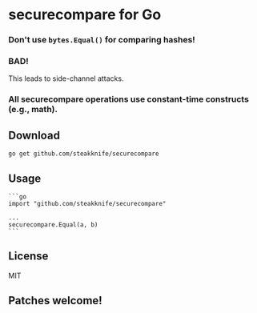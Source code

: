 # securecompare for Go

### Don't use `bytes.Equal()` for comparing hashes!
### BAD!

This leads to side-channel attacks.

### All securecompare operations use constant-time constructs (e.g., math).

## Download

    go get github.com/steakknife/securecompare

## Usage

    ```go
    import "github.com/steakknife/securecompare"

    ...
    securecompare.Equal(a, b)
    ```

## License

MIT

## Patches welcome!
